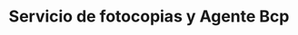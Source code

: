 ---
title: "Servicio de fotocopias y Agente Bcp"
url: /castilla/servicio-de-fotocopias-y-agente-bcp/
shop: copyshop
---